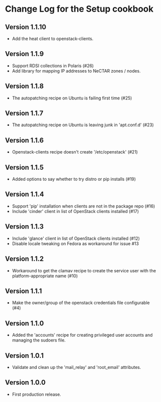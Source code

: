 Change Log for the Setup cookbook
=================================

Version 1.1.10
-------------
 - Add the heat client to openstack-clients.

Version 1.1.9
-------------
 - Support RDSI collections in Polaris (#26)
 - Add library for mapping IP addresses to NeCTAR zones / nodes.

Version 1.1.8
-------------
 - The autopatching recipe on Ubuntu is failing first time (#25)

Version 1.1.7
-------------
 - The autopatching recipe on Ubuntu is leaving junk in 'apt.conf.d' (#23)

Version 1.1.6
-------------
 - Openstack-clients recipe doesn't create '/etc/openstack' (#21)

Version 1.1.5
-------------
 - Added options to say whether to try distro or pip installs (#19)

Version 1.1.4
-------------
 - Support 'pip' installation when clients are not in the package repo (#16)
 - Include 'cinder' client in list of OpenStack clients installed (#17)

Version 1.1.3
-------------
 - Include 'glance' client in list of OpenStack clients installed (#12)
 - Disable locale tweaking on Fedora as workaround for issue #13

Version 1.1.2
-------------
 - Workaround to get the clamav recipe to create the service user with the
   platform-appropriate name (#10)

Version 1.1.1
-------------
 - Make the owner/group of the openstack credentials file configurable (#4)

Version 1.1.0
-------------
 - Added the 'accounts' recipe for creating privileged user accounts and
   managing the sudoers file.

Version 1.0.1
-------------
 - Validate and clean up the 'mail_relay' and 'root_email' attributes.

Version 1.0.0
-------------
 - First production release.
